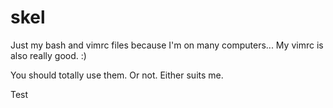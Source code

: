 skel
====

Just my bash and vimrc files because I'm on many computers... My vimrc is also really good. :)

You should totally use them. Or not. Either suits me.

Test